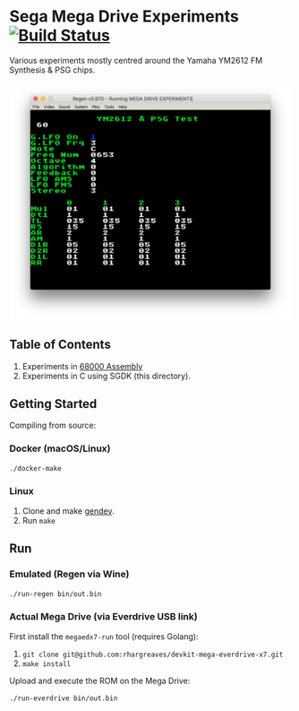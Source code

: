 # Sega Mega Drive Experiments [![Build Status](https://travis-ci.org/rhargreaves/mega-drive-experiments.svg?branch=master)](https://travis-ci.org/rhargreaves/mega-drive-experiments)

Various experiments mostly centred around the Yamaha YM2612 FM Synthesis & PSG chips.

<p align="center"><img src="docs/wip.png" width="700px" /></p>

## Table of Contents

1. Experiments in [68000 Assembly](assembly-only)
2. Experiments in C using SGDK (this directory).

## Getting Started

Compiling from source:

### Docker (macOS/Linux)

```sh
./docker-make
```

### Linux

1. Clone and make [gendev](https://github.com/kubilus1/gendev).
2. Run `make`

## Run

### Emulated (Regen via Wine)

```sh
./run-regen bin/out.bin
```

### Actual Mega Drive (via Everdrive USB link)

First install the `megaedx7-run` tool (requires Golang):

1. `git clone git@github.com:rhargreaves/devkit-mega-everdrive-x7.git`
2. `make install`

Upload and execute the ROM on the Mega Drive:

```sh
./run-everdrive bin/out.bin
```
